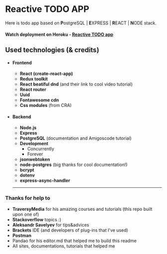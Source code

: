 # Reactive TODO APP
Here is todo app based on **P**ostgreSQL | **E**XPRESS | **R**EACT | **N**ODE stack.
#### Watch deployment on Heroku - [Reactive TODO app](https://reactive-todo-app.herokuapp.com/)

## Used technologies (& credits)
* #### Frontend
	* **React (create-react-app)**
	* **Redux toolkit**
	* **React beatiful dnd** (and their link to cool video tutorial)
	* **React router**
	* **Uuid**
	* **Fontawesome cdn**
	* **Css modules** (from CRA)
* #### Backend
	* **Node.js**
	* **Express**
	* **PostgreSQL** (documentation and Amigoscode tutorial)
	* **Development**
		* Concurrently
		* Forever
	* **jsonwebtoken**
	* **node-postgres** (big thanks for cool documentation!)
	* **bcrypt**
	* **dotenv**
	* **express-async-handler**
	* ****
### Thanks for help to

* **TraversyMedia** for his amazing courses and tutorials (this repo built upon one of)
* **Stackoverflow** topics :)
* **Aleksandr Savelyev** for tips&advices
* **Brackets** IDE (and  developers of plug-ins that I've used)
* **Postman**
* Pandao for his editor.md that helped me to build this readme
* All sites, documentations, tutorials that helped me
